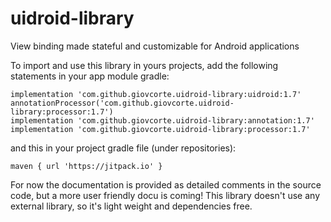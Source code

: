 # uidroid-library
View binding made stateful and customizable for Android applications

To import and use this library in yours projects, add the following statements in your app module gradle:

    implementation 'com.github.giovcorte.uidroid-library:uidroid:1.7'
    annotationProcessor('com.github.giovcorte.uidroid-library:processor:1.7')
    implementation 'com.github.giovcorte.uidroid-library:annotation:1.7'
    implementation 'com.github.giovcorte.uidroid-library:processor:1.7'
    
and this in your project gradle file (under repositories):

    maven { url 'https://jitpack.io' }
    
For now the documentation is provided as detailed comments in the source code, but a more user friendly docu is coming! This library doesn't use any external library, so it's light weight and dependencies free.
